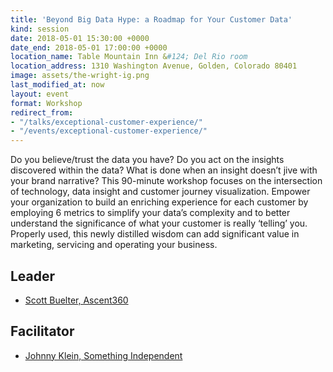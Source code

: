 ```yaml
---
title: 'Beyond Big Data Hype: a Roadmap for Your Customer Data'
kind: session
date: 2018-05-01 15:30:00 +0000
date_end: 2018-05-01 17:00:00 +0000
location_name: Table Mountain Inn &#124; Del Rio room
location_address: 1310 Washington Avenue, Golden, Colorado 80401
image: assets/the-wright-ig.png
last_modified_at: now
layout: event
format: Workshop
redirect_from:
- "/talks/exceptional-customer-experience/"
- "/events/exceptional-customer-experience/"
---
```

Do you believe/trust the data you have? Do you act on the insights discovered within the data? What is done when an insight doesn’t jive with your brand narrative? This 90-minute workshop focuses on the intersection of technology, data insight and customer journey visualization. Empower your organization to build an enriching experience for each customer by employing 6 metrics to simplify your data’s complexity and to better understand the significance of what your customer is really ‘telling’ you. Properly used, this newly distilled wisdom can add significant value in marketing, servicing and operating your business.

## Leader

* [Scott Buelter, Ascent360](http://www.ascent360.com/)

## Facilitator

* [Johnny Klein, Something Independent](http://www.somethingindependent.com/)
